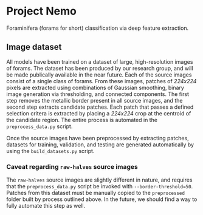 # Project Nemo

Foraminifera (forams for short) classification via deep feature extraction.

## Image dataset

All models have been trained on a dataset of large, high-resolution images of
forams. The dataset has been produced by our research group, and will be made
publically available in the near future. Each of the source images consist of
a single class of forams. From these images, patches of _224x224_ pixels are
extracted using combinations of Gaussian smoothing, binary image generation
via thresholding, and connected components. The first step removes the metallic
border present in all source images, and the second step extracts candidate
patches. Each patch that passes a defined selection critera is extracted by
placing a _224x224_ crop at the centroid of the candidate region. The entire
process is automated in the `preprocess_data.py` script.

Once the source images have been preprocessed by extracting patches, datasets
for training, validation, and testing are generated automatically by using the
`build_datasets.py` script.

### Caveat regarding `raw-halves` source images

The `raw-halves` source images are slightly different in nature, and requires
that the `preprocess_data.py` script be invoked with `--border-threshold=50`.
Patches from this dataset must be manually copied to the `preprocessed` folder
built by process outlined above. In the future, we should find a way to fully
automate this step as well.
